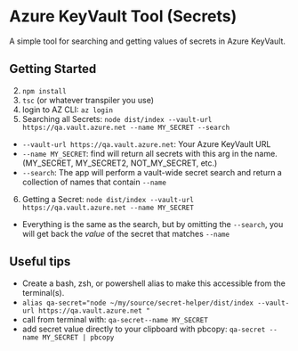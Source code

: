 # Azure KeyVault Tool (Secrets)

A simple tool for searching and getting values of secrets in Azure KeyVault.

## Getting Started

2. `npm install`
3. `tsc` (or whatever transpiler you use)
4. login to AZ CLI: `az login`
5. Searching all Secrets: `node dist/index --vault-url https://qa.vault.azure.net --name MY_SECRET --search`

- `--vault-url https://qa.vault.azure.net`: Your Azure KeyVault URL
- `--name MY_SECRET`: find will return all secrets with this arg in the name. (MY_SECRET, MY_SECRET2, NOT_MY_SECRET, etc.)
- `--search`: The app will perform a vault-wide secret search and return a collection of names that contain `--name`

6. Getting a Secret: `node dist/index --vault-url https://qa.vault.azure.net --name MY_SECRET`

- Everything is the same as the search, but by omitting the `--search`, you will get back the _value_ of the secret that matches `--name`

## Useful tips

- Create a bash, zsh, or powershell alias to make this accessible from the terminal(s).
- `alias qa-secret="node ~/my/source/secret-helper/dist/index --vault-url https://qa.vault.azure.net "`
- call from terminal with: `qa-secret--name MY_SECRET`
- add secret value directly to your clipboard with pbcopy: `qa-secret --name MY_SECRET | pbcopy`
